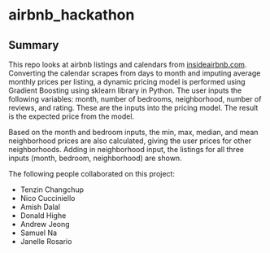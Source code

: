 # airbnb_hackathon

## Summary

This repo looks at airbnb listings and calendars from [insideairbnb.com](http://insideairbnb.com/get-the-data.html). Converting the calendar scrapes from days to month and imputing average monthly prices per listing, a dynamic pricing model is performed using Gradient Boosting using sklearn library in Python. The user inputs the following variables: month, number of bedrooms, neighborhood, number of reviews, and rating. These are the inputs into the pricing model. The result is the expected price from the model. 

Based on the month and bedroom inputs, the min, max, median, and mean neighborhood prices are also calculated, giving the user prices for other neighborhoods. Adding in neighborhood input, the listings for all three inputs (month, bedroom, neighborhood) are shown.

The following people collaborated on this project:
* Tenzin Changchup
* Nico Cucciniello
* Amish Dalal
* Donald Highe
* Andrew Jeong
* Samuel Na
* Janelle Rosario




